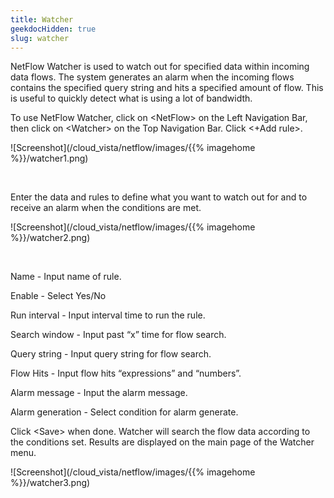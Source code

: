 ```yaml
---
title: Watcher
geekdocHidden: true
slug: watcher
---
```


NetFlow Watcher is used to watch out for specified data within incoming data flows.  The system generates an alarm when the incoming flows contains the specified query string and hits a specified amount of flow. This is useful to quickly detect what is using a lot of bandwidth.

To use NetFlow Watcher, click on \<NetFlow> on the Left Navigation Bar, then click on \<Watcher> on the Top Navigation Bar. Click <+Add rule>.

![Screenshot](/cloud_vista/netflow/images/{{% imagehome %}}/watcher1.png)

&nbsp;

Enter the data and rules to define what you want to watch out for and to receive an alarm when the conditions are met.

![Screenshot](/cloud_vista/netflow/images/{{% imagehome %}}/watcher2.png)

&nbsp;

Name - Input name of rule.

Enable - Select Yes/No

Run interval - Input interval time to run the rule.

Search window - Input past “x” time for flow search.

Query string - Input query string for flow search.

Flow Hits - Input flow hits “expressions” and “numbers”.

Alarm message - Input the alarm message.

Alarm generation - Select condition for alarm generate.

Click \<Save> when done. Watcher will search the flow data according to the conditions set. Results are displayed on the main page of the Watcher menu.

![Screenshot](/cloud_vista/netflow/images/{{% imagehome %}}/watcher3.png)
